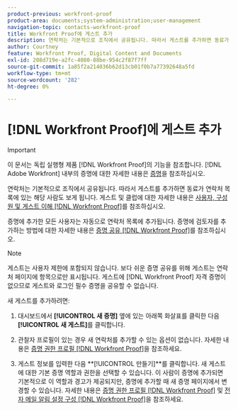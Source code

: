```yaml
---
product-previous: workfront-proof
product-area: documents;system-administration;user-management
navigation-topic: contacts-workfront-proof
title: Workfront Proof에 게스트 추가
description: 연락처는 기본적으로 조직에서 공유됩니다. 따라서 게스트를 추가하면 동료가 연락처 목록에 있는 해당 사람도 보게 됩니다. 게스트 및 College에 대한 자세한 내용은 Workfront Proof의 사용자, 멤버 및 게스트 이해 를 참조하십시오.
author: Courtney
feature: Workfront Proof, Digital Content and Documents
exl-id: 208d719e-a2fc-4080-88be-954c2f87f7ff
source-git-commit: 1a85f2a214036b62d13cb01f0b7a77392648a5fd
workflow-type: tm+mt
source-wordcount: '282'
ht-degree: 0%

---
```


# [!DNL Workfront Proof]에 게스트 추가

>[!IMPORTANT]
>
>이 문서는 독립 실행형 제품 [!DNL Workfront Proof]의 기능을 참조합니다. [!DNL Adobe Workfront] 내부의 증명에 대한 자세한 내용은 [증명](../../../review-and-approve-work/proofing/proofing.md)을 참조하십시오.

연락처는 기본적으로 조직에서 공유됩니다. 따라서 게스트를 추가하면 동료가 연락처 목록에 있는 해당 사람도 보게 됩니다. 게스트 및 클럽에 대한 자세한 내용은 [사용자, 구성원 및 게스트 이해 [!DNL Workfront Proof]](../../../workfront-proof/wp-mnguserscontacts/contacts/use-members-guests.md)를 참조하십시오.

증명에 추가한 모든 사용자는 자동으로 연락처 목록에 추가됩니다. 증명에 검토자를 추가하는 방법에 대한 자세한 내용은 [증명 공유 [!DNL Workfront Proof]](../../../workfront-proof/wp-work-proofsfiles/share-proofs-and-files/share-proof.md)를 참조하십시오.

>[!NOTE]
>
>게스트는 사용자 제한에 포함되지 않습니다. 보다 쉬운 증명 공유를 위해 게스트는 연락처 페이지에 항목으로만 표시됩니다. 게스트에 [!DNL Workfront Proof] 자격 증명이 없으므로 게스트와 로그인 필수 증명을 공유할 수 없습니다.

새 게스트를 추가하려면:

1. 대시보드에서 **[!UICONTROL 새 증명]** 옆에 있는 아래쪽 화살표를 클릭한 다음 **[!UICONTROL 새 게스트]**&#x200B;를 클릭합니다.

1. 관찰자 프로필이 있는 경우 새 연락처를 추가할 수 있는 옵션이 없습니다. 자세한 내용은 [증명 권한 프로필 [!DNL Workfront Proof]](../../../workfront-proof/wp-acct-admin/account-settings/proof-perm-profiles-in-wp.md)을 참조하세요.
1. 게스트 정보를 입력한 다음 **[!UICONTROL 만들기]**를 클릭합니다. 새 게스트에 대한 기본 증명 역할과 권한을 선택할 수 있습니다. 이 사람이 증명에 추가되면 기본적으로 이 역할과 경고가 제공되지만, 증명에 추가할 때 새 증명 페이지에서 변경할 수 있습니다.
자세한 내용은 [증명 권한 프로필 [!DNL Workfront Proof]](../../../workfront-proof/wp-acct-admin/account-settings/proof-perm-profiles-in-wp.md) 및 [전자 메일 알림 설정 구성 [!DNL Workfront Proof]](../../../workfront-proof/wp-emailsntfctns/email-alerts/config-email-notification-settings-wp.md)을 참조하세요.
